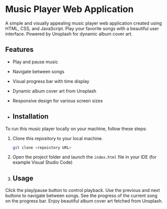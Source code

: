 
# Music Player Web Application

A simple and visually appealing music player web application created using HTML, CSS, and JavaScript. Play your favorite songs with a beautiful user interface. Powered by Unsplash for dynamic album cover art.

## Features

- Play and pause music
- Navigate between songs
- Visual progress bar with time display
- Dynamic album cover art from Unsplash
- Responsive design for various screen sizes

- ## Installation

To run this music player locally on your machine, follow these steps:

1. Clone this repository to your local machine.
   ```bash
   git clone <repoistory URL>
   ```
2. Open the project folder and launch the `index.html` file in your IDE (for example Visual Studio Code)

3. ## Usage
Click the play/pause button to control playback. Use the previous and next buttons to navigate between songs. See the progress of the current song on the progress bar. Enjoy beautiful album cover art fetched from Unsplash.
